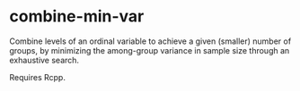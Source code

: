 combine-min-var
===============

Combine levels of an ordinal variable to achieve a given (smaller) number of groups, by minimizing the among-group variance in sample size through an exhaustive search.

Requires Rcpp.
